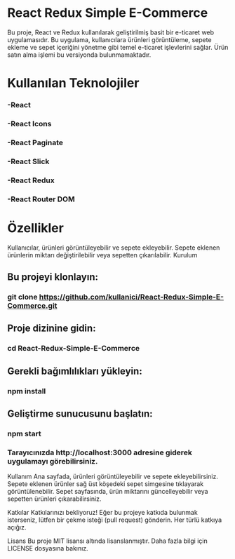 
# React Redux Simple E-Commerce

Bu proje, React ve Redux kullanılarak geliştirilmiş basit bir e-ticaret web uygulamasıdır. Bu uygulama, kullanıcılara ürünleri görüntüleme, sepete ekleme ve sepet içeriğini yönetme gibi temel e-ticaret işlevlerini sağlar. Ürün satın alma işlemi bu versiyonda bulunmamaktadır.

# Kullanılan Teknolojiler
### -React  
### -React Icons
### -React Paginate
### -React Slick
### -React Redux
### -React Router DOM

# Özellikler
Kullanıcılar, ürünleri görüntüleyebilir ve sepete ekleyebilir.
Sepete eklenen ürünlerin miktarı değiştirilebilir veya sepetten çıkarılabilir.
Kurulum

## Bu projeyi klonlayın:
### git clone https://github.com/kullanici/React-Redux-Simple-E-Commerce.git

## Proje dizinine gidin:
### cd React-Redux-Simple-E-Commerce

## Gerekli bağımlılıkları yükleyin:
### npm install

## Geliştirme sunucusunu başlatın:
### npm start
### Tarayıcınızda http://localhost:3000 adresine giderek uygulamayı görebilirsiniz.

Kullanım
Ana sayfada, ürünleri görüntüleyebilir ve sepete ekleyebilirsiniz.
Sepete eklenen ürünler sağ üst köşedeki sepet simgesine tıklayarak görüntülenebilir.
Sepet sayfasında, ürün miktarını güncelleyebilir veya sepetten ürünleri çıkarabilirsiniz.

Katkılar
Katkılarınızı bekliyoruz! Eğer bu projeye katkıda bulunmak isterseniz, lütfen bir çekme isteği (pull request) gönderin. Her türlü katkıya açığız.

Lisans
Bu proje MIT lisansı altında lisanslanmıştır. Daha fazla bilgi için LICENSE dosyasına bakınız.
